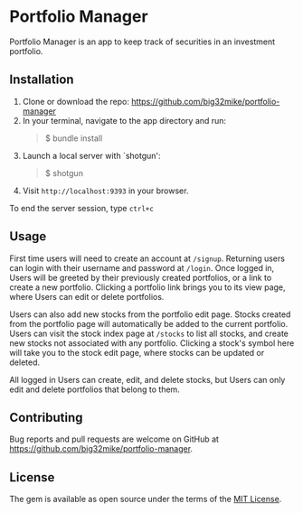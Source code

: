 # Portfolio Manager
Portfolio Manager is an app to keep track of securities in an investment portfolio.

## Installation
1. Clone or download the repo: https://github.com/big32mike/portfolio-manager
2. In your terminal, navigate to the app directory and run:
   >$ bundle install
3. Launch a local server with `shotgun':
   >$ shotgun
4. Visit `http://localhost:9393` in your browser.

To end the server session, type `ctrl+c`

## Usage
First time users will need to create an account at `/signup`. Returning users can login with their username and password at `/login`.
Once logged in, Users will be greeted by their previously created portfolios, or a link to create a new portfolio. Clicking a portfolio link brings you to its view page, where Users can edit or delete portfolios.

Users can also add new stocks from the portfolio edit page. Stocks created from the portfolio page will automatically be added to the current portfolio. Users can visit the stock index page at `/stocks` to list all stocks, and create new stocks not associated with any portfolio. Clicking a stock's symbol here will take you to the stock edit page, where stocks can be updated or deleted.

All logged in Users can create, edit, and delete stocks, but Users can only edit and delete portfolios that belong to them.

## Contributing

Bug reports and pull requests are welcome on GitHub at https://github.com/big32mike/portfolio-manager.

## License

The gem is available as open source under the terms of the [MIT License](https://opensource.org/licenses/MIT).